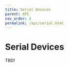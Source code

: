 ```yaml
---
title: Serial Devices
parent: API
nav_order: 4
permalink: /api/serial.html
---
```


# Serial Devices

TBD!
